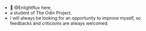 - 👋 @Enlightflux here,
- a student of The Odin Project.
- I will always be looking for an opportunity to improve myself, so feedbacks and criticisms are always welcomed. 

